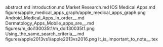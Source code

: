abstract.md
introduction.md
Market Research.md
IOS Medical Apps.md
figures/apple_medical_apps_graph/apple_medical_apps_graph.png
Android_Medical_Apps_In_order__.md
Dermatology_Apps_Mobile_apps_are__.md
figures/m_doi130035t1/m_doi130035t1.png
Using_the_same_search_criteria__.md
figures/apple2013vs1/apple2013vs2016.png
It_is_important_to_note__.tex
